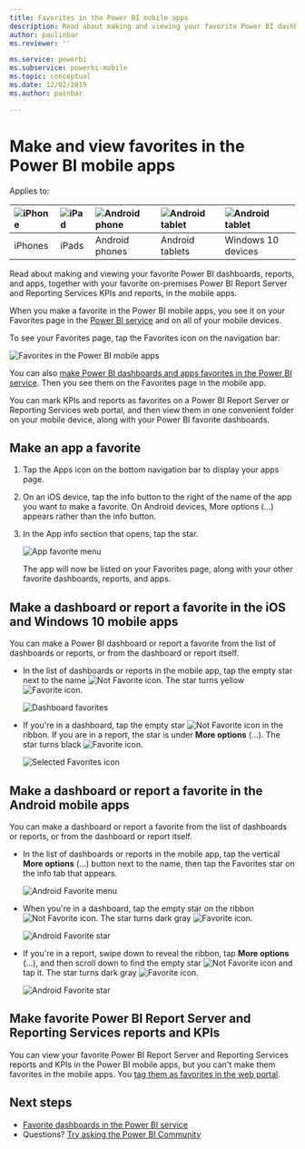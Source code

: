 ```yaml
---
title: Favorites in the Power BI mobile apps
description: Read about making and viewing your favorite Power BI dashboards, reports, and apps, plus Power BI Report Server and Reporting Services reports and KPIs in the mobile apps.
author: paulinbar
ms.reviewer: ''

ms.service: powerbi
ms.subservice: powerbi-mobile
ms.topic: conceptual
ms.date: 12/02/2019
ms.author: painbar

---
```

# Make and view favorites in the Power BI mobile apps
Applies to:

| ![iPhone](./media/mobile-apps-favorites/iphone-logo-50-px.png) | ![iPad](./media/mobile-apps-favorites/ipad-logo-50-px.png) | ![Android phone](./media/mobile-apps-favorites/android-phone-logo-50-px.png) | ![Android tablet](./media/mobile-apps-favorites/android-tablet-logo-50-px.png) | ![Android tablet](./media/mobile-apps-favorites/win-10-logo-50-px.png) |
|:--- |:--- |:--- |:--- |:--- |
| iPhones |iPads |Android phones |Android tablets |Windows 10 devices |

Read about making and viewing your favorite Power BI dashboards, reports, and apps, together with your favorite on-premises Power BI Report Server and Reporting Services KPIs and reports, in the mobile apps.

When you make a favorite in the Power BI mobile apps, you see it on your Favorites page in the [Power BI service](https://powerbi.com) and on all of your mobile devices.

To see your Favorites page, tap the Favorites icon on the navigation bar:

![Favorites in the Power BI mobile apps](./media/mobile-apps-favorites/power-bi-android-favorites-reports.png)


You can also [make Power BI dashboards and apps favorites in the Power BI service](../end-user-favorite.md). Then you see them on the Favorites page in the mobile app.

You can mark KPIs and reports as favorites on a Power BI Report Server or Reporting Services web portal, and then view them in one convenient folder on your mobile device, along with your Power BI favorite dashboards.

## Make an app a favorite
1. Tap the Apps icon on the bottom navigation bar to display your apps page.

2. On an iOS device, tap the info button to the right of the name of the app you want to make a favorite. On Android devices, More options (...) appears rather than the info button. 

3. In the App info section that opens, tap the star.
   
    ![App favorite menu](./media/mobile-apps-favorites/power-bi-android-favorite-app-ellipsis.png)
   
    The app will now be listed on your Favorites page, along with your other favorite dashboards, reports, and apps.
   
## Make a dashboard or report a favorite in the iOS and Windows 10 mobile apps
You can make a Power BI dashboard or report a favorite from the list of dashboards or reports, or from the dashboard or report itself.

* In the list of dashboards or reports in the mobile app, tap the empty star next to the name ![Not Favorite icon](./././media/mobile-apps-favorites/power-bi-mobile-not-favorite-icon.png). The star turns yellow ![Favorite icon](./././media/mobile-apps-favorites/power-bi-mobile-yes-favorite-icon.png).
  
    ![Dashboard favorites](./media/mobile-apps-favorites/power-bi-mobile-make-dashboard-favorite.png)
* If you're in a dashboard, tap the empty star ![Not Favorite icon](./././media/mobile-apps-favorites/power-bi-mobile-not-favorite-icon.png) in the ribbon. If you are in a report, the star is under **More options** (...).  The star turns black ![Favorite icon](./././media/mobile-apps-favorites/power-bi-mobile-favorite-selected-black.png).
  
    ![Selected Favorites icon](./media/mobile-apps-favorites/power-bi-mobile-favorite-selected.png)

## Make a dashboard or report a favorite in the Android mobile apps
You can make a dashboard or report a favorite from the list of dashboards or reports, or from the dashboard or report itself.

* In the list of dashboards or reports in the mobile app, tap the vertical **More options** (...) button next to the name, then tap the Favorites star on the info tab that appears.
  
    ![Android Favorite menu](./media/mobile-apps-favorites/power-bi-android-make-favorite.png)

* When you're in a dashboard, tap the empty star on the ribbon ![Not Favorite icon](./././media/mobile-apps-favorites/power-bi-mobile-not-favorite-icon.png). The star turns dark gray ![Favorite icon](./media/mobile-apps-favorites/power-bi-android-favorite-icon.png).
  
    ![Android Favorite star](./media/mobile-apps-favorites/power-bi-android-favorite-in-dashboard.png)

* If you're in a report, swipe down to reveal the ribbon, tap **More options** (...), and then scroll down to find the empty star ![Not Favorite icon](./././media/mobile-apps-favorites/power-bi-mobile-not-favorite-icon.png) and tap it. The star turns dark gray ![Favorite icon](./media/mobile-apps-favorites/power-bi-android-favorite-icon.png).
  
    ![Android Favorite star](./media/mobile-apps-favorites/power-bi-android-favorite-in-report.png)

## Make favorite Power BI Report Server and Reporting Services reports and KPIs
You can view your favorite Power BI Report Server and Reporting Services reports and KPIs in the Power BI mobile apps, but you can't make them favorites in the mobile apps. You [tag them as favorites in the web portal](../../report-server/tutorial-explore-report-server-web-portal.md#tag-your-favorites). 

## Next steps
* [Favorite dashboards in the Power BI service](../end-user-favorite.md) 
* Questions? [Try asking the Power BI Community](https://community.powerbi.com/)

